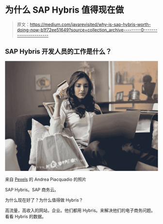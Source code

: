 # 为什么 SAP Hybris 值得现在做

> 原文：<https://medium.com/javarevisited/why-is-sap-hybris-worth-doing-now-b1f72ee51649?source=collection_archive---------0----------------------->

## SAP Hybris 开发人员的工作是什么？

![](img/dcd4c548381259825585ec3a7fb8d5a6.png)

来自 [Pexels](https://www.pexels.com/photo/woman-holding-card-while-operating-silver-laptop-919436/?utm_content=attributionCopyText&utm_medium=referral&utm_source=pexels) 的 Andrea Piacquadio 的照片

SAP Hybris。SAP 商务云。

为什么现在好了？为什么值得做 Hybris？

高流量，高收入的网站，企业。他们都用 Hybris。来解决他们的电子商务问题。看看 Hybris 的数据。